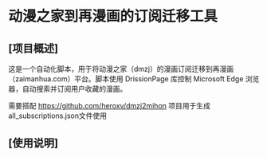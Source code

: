 # 动漫之家到再漫画的订阅迁移工具

## [项目概述] 
这是一个自动化脚本，用于将动漫之家（dmzj）的漫画订阅迁移到再漫画（zaimanhua.com）平台。脚本使用 DrissionPage 库控制 Microsoft Edge 浏览器，自动搜索并订阅用户收藏的漫画。

需要搭配 https://github.com/heroxv/dmzj2mihon 项目用于生成all_subscriptions.json文件使用

## [使用说明]

### 
